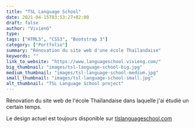 ```yaml
---
title: "TSL Language School"
date: 2021-04-15T03:53:27+02:00
draft: false
author: "VivienG"
type: 
tags: ["HTML5", "CSS3", "Bootstrap 3"]
category: ["Portfolio"]
summary: "Rénovation du site web d'une école Thaïlandaise"
keywords: ""
link_to_website: "https://www.languageschool.vivieng.com/"
big_thumbnail: "images/tsl-language-school-big.jpg"
medium_thumbnail: "images/tsl-language-school-medium.jpg"
small_thumbnail: "images/tsl-language-school-small.jpg"
alt_thumbnail: "TSL Language School project"
---
```


Rénovation du site web de l'école Thaïlandaise dans laquelle j'ai étudié un certain temps.

Le design actuel est toujours disponible sur [tlslanguageschool.com](http://www.tlslanguageschool.com)